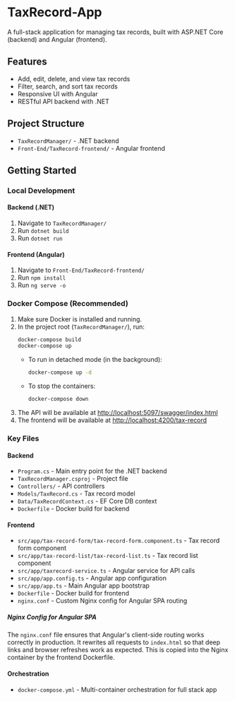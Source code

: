 # TaxRecord-App

A full-stack application for managing tax records, built with ASP.NET Core (backend) and Angular (frontend).

## Features
- Add, edit, delete, and view tax records
- Filter, search, and sort tax records
- Responsive UI with Angular
- RESTful API backend with .NET

## Project Structure
- `TaxRecordManager/` - .NET backend
- `Front-End/TaxRecord-frontend/` - Angular frontend

## Getting Started

### Local Development

#### Backend (.NET)
1. Navigate to `TaxRecordManager/`
2. Run `dotnet build`
3. Run `dotnet run`

#### Frontend (Angular)
1. Navigate to `Front-End/TaxRecord-frontend/`
2. Run `npm install`
3. Run `ng serve -o`

### Docker Compose (Recommended)

1. Make sure Docker is installed and running.
2. In the project root (`TaxRecordManager/`), run:
	 ```sh
	 docker-compose build
	 docker-compose up
	 ```
	 - To run in detached mode (in the background):
		 ```sh
		 docker-compose up -d
		 ```
	 - To stop the containers:
		 ```sh
		 docker-compose down
		 ```
3. The API will be available at [http://localhost:5097/swagger/index.html](http://localhost:5097/swagger/index.html)
4. The frontend will be available at [http://localhost:4200/tax-record](http://localhost:4200/tax-record)

### Key Files

#### Backend
- `Program.cs` - Main entry point for the .NET backend
- `TaxRecordManager.csproj` - Project file
- `Controllers/` - API controllers
- `Models/TaxRecord.cs` - Tax record model
- `Data/TaxRecordContext.cs` - EF Core DB context
- `Dockerfile` - Docker build for backend


#### Frontend
- `src/app/tax-record-form/tax-record-form.component.ts` - Tax record form component
- `src/app/tax-record-list/tax-record-list.ts` - Tax record list component
- `src/app/taxrecord-service.ts` - Angular service for API calls
- `src/app/app.config.ts` - Angular app configuration
- `src/app/app.ts` - Main Angular app bootstrap
- `Dockerfile` - Docker build for frontend
- `nginx.conf` - Custom Nginx config for Angular SPA routing

##### Nginx Config for Angular SPA
The `nginx.conf` file ensures that Angular's client-side routing works correctly in production. It rewrites all requests to `index.html` so that deep links and browser refreshes work as expected. This is copied into the Nginx container by the frontend Dockerfile.

#### Orchestration
- `docker-compose.yml` - Multi-container orchestration for full stack app

